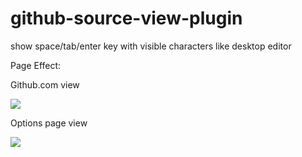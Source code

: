 github-source-view-plugin
=========================

show space/tab/enter key with visible characters like desktop editor

Page Effect:

Github.com view

![](https://qiita-image-store.s3.amazonaws.com/0/2179/b4318b6e-43ca-1470-672d-5d7bcbed172d.png)

Options page view

![](https://qiita-image-store.s3.amazonaws.com/0/2179/9cdd302e-20ae-78d7-635a-374944163e6a.png)

